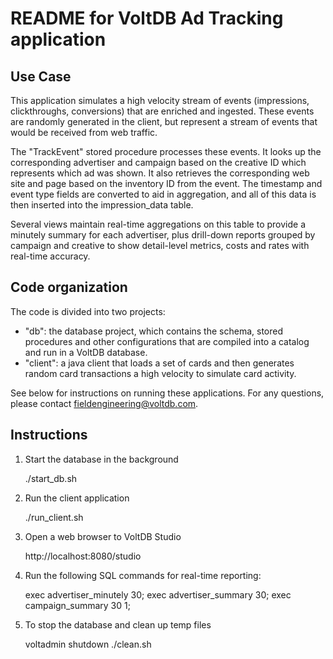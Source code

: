# README for VoltDB Ad Tracking application #

Use Case
--------
This application simulates a high velocity stream of events (impressions, clickthroughs, conversions) that are enriched and ingested.  These events are randomly generated in the client, but represent a stream of events that would be received from web traffic.

The "TrackEvent" stored procedure processes these events.  It looks up the corresponding advertiser and campaign based on the creative ID which represents which ad was shown.  It also retrieves the corresponding web site and page based on the inventory ID from the event.  The timestamp and event type fields are converted to aid in aggregation, and all of this data is then inserted into the impression_data table.

Several views maintain real-time aggregations on this table to provide a minutely summary for each advertiser, plus drill-down reports grouped by campaign and creative to show detail-level metrics, costs and rates with real-time accuracy.

Code organization
-----------------
The code is divided into two projects:

- "db": the database project, which contains the schema, stored procedures and other configurations that are compiled into a catalog and run in a VoltDB database.  
- "client": a java client that loads a set of cards and then generates random card transactions a high velocity to simulate card activity.

See below for instructions on running these applications.  For any questions, 
please contact fieldengineering@voltdb.com.

Instructions
------------

1. Start the database in the background

     ./start_db.sh
     
2. Run the client application

    ./run_client.sh

3. Open a web browser to VoltDB Studio

    http://localhost:8080/studio
    
4. Run the following SQL commands for real-time reporting:

    exec advertiser_minutely 30;
    exec advertiser_summary 30;
    exec campaign_summary 30 1;

5. To stop the database and clean up temp files

    voltadmin shutdown
    ./clean.sh

